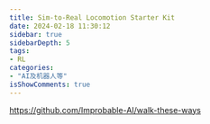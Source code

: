 ```yaml
---
title: Sim-to-Real Locomotion Starter Kit
date: 2024-02-18 11:30:12
sidebar: true
sidebarDepth: 5
tags:
- RL
categories:
- "AI及机器人等"
isShowComments: true
---
```


https://github.com/Improbable-AI/walk-these-ways